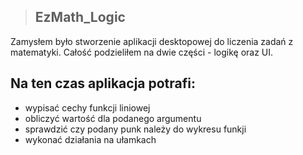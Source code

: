 >## EzMath_Logic

Zamysłem było stworzenie aplikacji desktopowej do liczenia zadań z matematyki. Całość podzieliłem na dwie części - logikę oraz UI.

Na ten czas aplikacja potrafi:
-
- wypisać cechy funkcji liniowej
- obliczyć wartość dla podanego argumentu
- sprawdzić czy podany punk należy do wykresu funkji
- wykonać działania na ułamkach 
